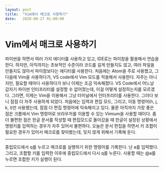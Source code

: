 ```yaml
---
layout: post
title:  "Vim에서 매크로 사용하기"
date:   2020-08-27 01:00:00
---
```



# Vim에서 매크로 사용하기  


파이썬을 하면서 여러 가지 에디터를 사용하고 있고, IDE로는 파이참을 활용해서 연습을 한다. 
하지만, 아직까지는 초보적인 수준이라 코드를 길게 만들지도 않고, 여러 파일을 만들지도 않아서 파이참보다는 에디터를 사용한다. 
처음에는 Atom을 주로 사용했고, 그 다음에 Vim을 사용하다가, VS code에서 Vim 모드를 적용해서 사용한다. 
자주는 아니지만, 필요할 때마다 사용하다가 보니 이제는 조금 익숙해졌다. 
VS Code에서 어느날 갑자기 파이썬 인터프리터를 설정할 수 없어졌는데, 이걸 어떻게 설정하는지를 모르겠다.
그러면, 이제는 Vim을 이용해서 그냥 터미널에서 인터프리터를 사용한다.
그러다 보니 점점 더 자주 사용하게 되었다. 처음에는 입력과 편집 모드, 그리고, 이동 명령어(h, j, k, l)만 사용했는데, 점점 더 편집 명령어에 익숙해지고 있다. 물론 아직까지 가장 좋은 점은 크롬에서 Vim 명령어로 브라우저를 이용할 수 있는 Vimium을 사용할 때이다. 
좀 더 불편한 점은 한글 문서를 작성할 때 편집모드로 돌아갔을 때 한글이 설정된 상황에서 명령키를 입력하는 경우가 자주 있어서 불편하다.
오늘은 문서 편집을 하면서 키 조합이 필요한 경우가 있어서 매크로를 찾아봤는데, 잊지 않게 위해서 기록해 둔다.

---

중립모드에서 q를 누르고 매크로를 실행하기 위한 명령어를 기록한다.
난 a를 입력했다. 
그리고, 조합할 키를 입력한 이후에 중립모드에서 다시 q를 누른다. 
사용할 때는 @a를 누르면 조합한 키가 실행이 된다. 

---



